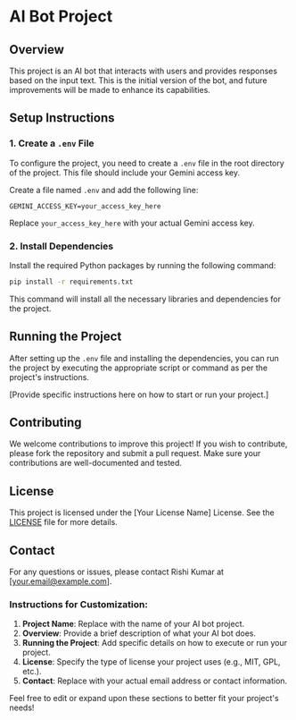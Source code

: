 
# AI Bot Project

## Overview

This project is an AI bot that interacts with users and provides responses based on the input text. This is the initial version of the bot, and future improvements will be made to enhance its capabilities.

## Setup Instructions

### 1. Create a `.env` File

To configure the project, you need to create a `.env` file in the root directory of the project. This file should include your Gemini access key. 

Create a file named `.env` and add the following line:

```plaintext
GEMINI_ACCESS_KEY=your_access_key_here
```

Replace `your_access_key_here` with your actual Gemini access key.

### 2. Install Dependencies

Install the required Python packages by running the following command:

```bash
pip install -r requirements.txt
```

This command will install all the necessary libraries and dependencies for the project.

## Running the Project

After setting up the `.env` file and installing the dependencies, you can run the project by executing the appropriate script or command as per the project's instructions. 

[Provide specific instructions here on how to start or run your project.]

## Contributing

We welcome contributions to improve this project! If you wish to contribute, please fork the repository and submit a pull request. Make sure your contributions are well-documented and tested.

## License

This project is licensed under the [Your License Name] License. See the [LICENSE](LICENSE) file for more details.

## Contact

For any questions or issues, please contact Rishi Kumar at [your.email@example.com].


### Instructions for Customization:
1. **Project Name**: Replace with the name of your AI bot project.
2. **Overview**: Provide a brief description of what your AI bot does.
3. **Running the Project**: Add specific details on how to execute or run your project.
4. **License**: Specify the type of license your project uses (e.g., MIT, GPL, etc.).
5. **Contact**: Replace with your actual email address or contact information.

Feel free to edit or expand upon these sections to better fit your project's needs!
